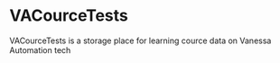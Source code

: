 # VACourceTests
VACourceTests is a storage place for learning cource data on Vanessa Automation tech
